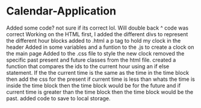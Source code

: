# Calendar-Application
Added some code? not sure if its correct lol. Will double back
^ code was correct 
Working on the HTML first, I added the different divs to represent the different hour blocks
added to .html a p tag to hold my clock in the header 
Added in some variables and a funtion to the .js to create a clock on the main page 
Added to the .css file to style the new clock
removed the specific past present and future classes from the html file.
created a function that compares the ids to the current hour using an if else statement. If the the current time is the same as the time in the time block then add the css for the present if current time is less than whats the time is inside the time block then the time block would be for the future and if current time is greater than the time block then the time block would be the past.
added code to save to local storage.